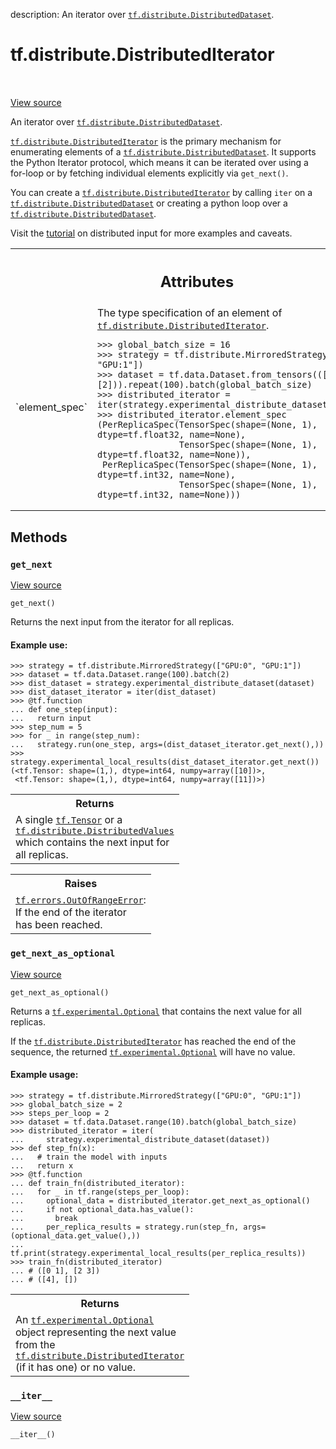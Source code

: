 description: An iterator over <a href="../../tf/distribute/DistributedDataset.md"><code>tf.distribute.DistributedDataset</code></a>.

<div itemscope itemtype="http://developers.google.com/ReferenceObject">
<meta itemprop="name" content="tf.distribute.DistributedIterator" />
<meta itemprop="path" content="Stable" />
<meta itemprop="property" content="__iter__"/>
<meta itemprop="property" content="get_next"/>
<meta itemprop="property" content="get_next_as_optional"/>
</div>

# tf.distribute.DistributedIterator

<!-- Insert buttons and diff -->

<table class="tfo-notebook-buttons tfo-api nocontent" align="left">

</table>

<a target="_blank" class="external" href="/code/stable/tensorflow/python/types/distribute.py">View source</a>



An iterator over <a href="../../tf/distribute/DistributedDataset.md"><code>tf.distribute.DistributedDataset</code></a>.

<!-- Placeholder for "Used in" -->

<a href="../../tf/distribute/DistributedIterator.md"><code>tf.distribute.DistributedIterator</code></a> is the primary mechanism for enumerating
elements of a <a href="../../tf/distribute/DistributedDataset.md"><code>tf.distribute.DistributedDataset</code></a>. It supports the Python
Iterator protocol, which means it can be iterated over using a for-loop or by
fetching individual elements explicitly via `get_next()`.

You can create a <a href="../../tf/distribute/DistributedIterator.md"><code>tf.distribute.DistributedIterator</code></a> by calling `iter` on
a <a href="../../tf/distribute/DistributedDataset.md"><code>tf.distribute.DistributedDataset</code></a> or creating a python loop over a
<a href="../../tf/distribute/DistributedDataset.md"><code>tf.distribute.DistributedDataset</code></a>.

Visit the [tutorial](https://www.tensorflow.org/tutorials/distribute/input)
on distributed input for more examples and caveats.



<!-- Tabular view -->
 <table class="responsive fixed orange">
<colgroup><col width="214px"><col></colgroup>
<tr><th colspan="2"><h2 class="add-link">Attributes</h2></th></tr>

<tr>
<td>
`element_spec`<a id="element_spec"></a>
</td>
<td>
The type specification of an element of <a href="../../tf/distribute/DistributedIterator.md"><code>tf.distribute.DistributedIterator</code></a>.


```
>>> global_batch_size = 16
>>> strategy = tf.distribute.MirroredStrategy(["GPU:0", "GPU:1"])
>>> dataset = tf.data.Dataset.from_tensors(([1.],[2])).repeat(100).batch(global_batch_size)
>>> distributed_iterator = iter(strategy.experimental_distribute_dataset(dataset))
>>> distributed_iterator.element_spec
(PerReplicaSpec(TensorSpec(shape=(None, 1), dtype=tf.float32, name=None),
                TensorSpec(shape=(None, 1), dtype=tf.float32, name=None)),
 PerReplicaSpec(TensorSpec(shape=(None, 1), dtype=tf.int32, name=None),
                TensorSpec(shape=(None, 1), dtype=tf.int32, name=None)))
```
</td>
</tr>
</table>



## Methods

<h3 id="get_next"><code>get_next</code></h3>

<a target="_blank" class="external" href="/code/stable/tensorflow/python/types/distribute.py">View source</a>

<pre class="devsite-click-to-copy prettyprint lang-py tfo-signature-link">
<code>get_next()
</code></pre>

Returns the next input from the iterator for all replicas.


#### Example use:



```
>>> strategy = tf.distribute.MirroredStrategy(["GPU:0", "GPU:1"])
>>> dataset = tf.data.Dataset.range(100).batch(2)
>>> dist_dataset = strategy.experimental_distribute_dataset(dataset)
>>> dist_dataset_iterator = iter(dist_dataset)
>>> @tf.function
... def one_step(input):
...   return input
>>> step_num = 5
>>> for _ in range(step_num):
...   strategy.run(one_step, args=(dist_dataset_iterator.get_next(),))
>>> strategy.experimental_local_results(dist_dataset_iterator.get_next())
(<tf.Tensor: shape=(1,), dtype=int64, numpy=array([10])>,
 <tf.Tensor: shape=(1,), dtype=int64, numpy=array([11])>)
```

<!-- Tabular view -->
 <table class="responsive fixed orange">
<colgroup><col width="214px"><col></colgroup>
<tr><th colspan="2">Returns</th></tr>
<tr class="alt">
<td colspan="2">
A single <a href="../../tf/Tensor.md"><code>tf.Tensor</code></a> or a <a href="../../tf/distribute/DistributedValues.md"><code>tf.distribute.DistributedValues</code></a> which contains
the next input for all replicas.
</td>
</tr>

</table>



<!-- Tabular view -->
 <table class="responsive fixed orange">
<colgroup><col width="214px"><col></colgroup>
<tr><th colspan="2">Raises</th></tr>
<tr class="alt">
<td colspan="2">
<a href="../../tf/errors/OutOfRangeError.md"><code>tf.errors.OutOfRangeError</code></a>: If the end of the iterator has been reached.
</td>
</tr>

</table>



<h3 id="get_next_as_optional"><code>get_next_as_optional</code></h3>

<a target="_blank" class="external" href="/code/stable/tensorflow/python/types/distribute.py">View source</a>

<pre class="devsite-click-to-copy prettyprint lang-py tfo-signature-link">
<code>get_next_as_optional()
</code></pre>

Returns a <a href="../../tf/experimental/Optional.md"><code>tf.experimental.Optional</code></a> that contains the next value for all replicas.

If the <a href="../../tf/distribute/DistributedIterator.md"><code>tf.distribute.DistributedIterator</code></a> has reached the end of the
sequence, the returned <a href="../../tf/experimental/Optional.md"><code>tf.experimental.Optional</code></a> will have no value.

#### Example usage:



```
>>> strategy = tf.distribute.MirroredStrategy(["GPU:0", "GPU:1"])
>>> global_batch_size = 2
>>> steps_per_loop = 2
>>> dataset = tf.data.Dataset.range(10).batch(global_batch_size)
>>> distributed_iterator = iter(
...     strategy.experimental_distribute_dataset(dataset))
>>> def step_fn(x):
...   # train the model with inputs
...   return x
>>> @tf.function
... def train_fn(distributed_iterator):
...   for _ in tf.range(steps_per_loop):
...     optional_data = distributed_iterator.get_next_as_optional()
...     if not optional_data.has_value():
...       break
...     per_replica_results = strategy.run(step_fn, args=(optional_data.get_value(),))
...     tf.print(strategy.experimental_local_results(per_replica_results))
>>> train_fn(distributed_iterator)
... # ([0 1], [2 3])
... # ([4], [])
```

<!-- Tabular view -->
 <table class="responsive fixed orange">
<colgroup><col width="214px"><col></colgroup>
<tr><th colspan="2">Returns</th></tr>
<tr class="alt">
<td colspan="2">
An <a href="../../tf/experimental/Optional.md"><code>tf.experimental.Optional</code></a> object representing the next value from the
<a href="../../tf/distribute/DistributedIterator.md"><code>tf.distribute.DistributedIterator</code></a> (if it has one) or no value.
</td>
</tr>

</table>



<h3 id="__iter__"><code>__iter__</code></h3>

<a target="_blank" class="external" href="/code/stable/tensorflow/python/types/distribute.py">View source</a>

<pre class="devsite-click-to-copy prettyprint lang-py tfo-signature-link">
<code>__iter__()
</code></pre>






